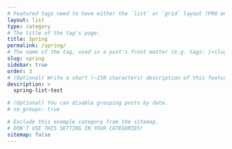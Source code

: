 ```yaml
---
# Featured tags need to have either the `list` or `grid` layout (PRO only).
layout: list
type: category
# The title of the tag's page.
title: Spring
permalink: /spring/
# The name of the tag, used in a post's front matter (e.g. tags: [<slug>]).
slug: spring
sidebar: true
order: 3
# (Optional) Write a short (~150 characters) description of this featured tag.
description: >
  spring-list-test

# (Optional) You can disable grouping posts by date.
# no_groups: true

# Exclude this example category from the sitemap.
# DON'T USE THIS SETTING IN YOUR CATEGORIES!
sitemap: false
---
```

